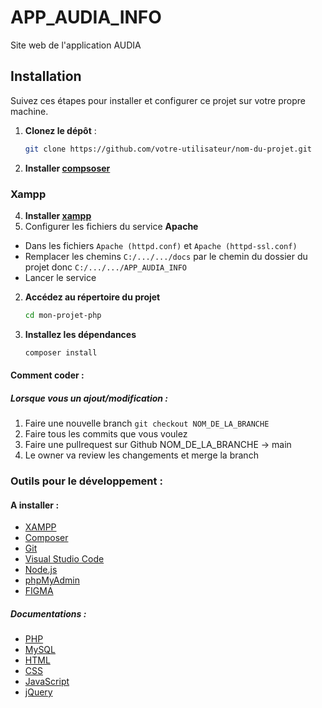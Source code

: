 # APP_AUDIA_INFO

Site web de l'application AUDIA

## Installation

Suivez ces étapes pour installer et configurer ce projet sur votre propre machine.

1. **Clonez le dépôt** :

   ```bash
   git clone https://github.com/votre-utilisateur/nom-du-projet.git
   ```
2. **Installer [compsoser](https://getcomposer.org/download/)**

### Xampp
4. **Installer [xampp](https://www.apachefriends.org/fr/index.html)**
5. Configurer les fichiers du service **Apache**
- Dans les fichiers `Apache (httpd.conf)` et `Apache (httpd-ssl.conf)`
- Remplacer les chemins `C:/.../.../docs` par le chemin du dossier du projet donc `C:/.../.../APP_AUDIA_INFO`
- Lancer le service

2. **Accédez au répertoire du projet**
   ```bash
   cd mon-projet-php
   ```
3. **Installez les dépendances**
   ```bash
   composer install
   ```

#### Comment coder : 
##### Lorsque vous un ajout/modification : 
1. Faire une nouvelle branch `git checkout NOM_DE_LA_BRANCHE`
2. Faire tous les commits que vous voulez
3. Faire une pullrequest sur Github NOM_DE_LA_BRANCHE -> main
4. Le owner va review les changements et merge la branch 

### Outils pour le développement :
#### A installer :

- [XAMPP](https://www.apachefriends.org/fr/index.html)
- [Composer](https://getcomposer.org/download/)
- [Git](https://git-scm.com/downloads)
- [Visual Studio Code](https://code.visualstudio.com/download)
- [Node.js](https://nodejs.org/en/download/)
- [phpMyAdmin](https://www.phpmyadmin.net/downloads/)
- [FIGMA](https://www.figma.com/downloads/)

##### Documentations :

- [PHP](https://www.php.net/manual/fr/index.php)
- [MySQL](https://dev.mysql.com/doc/)
- [HTML](https://developer.mozilla.org/fr/docs/Web/HTML)
- [CSS](https://developer.mozilla.org/fr/docs/Web/CSS)
- [JavaScript](https://developer.mozilla.org/fr/docs/Web/JavaScript)
- [jQuery](https://api.jquery.com/)

